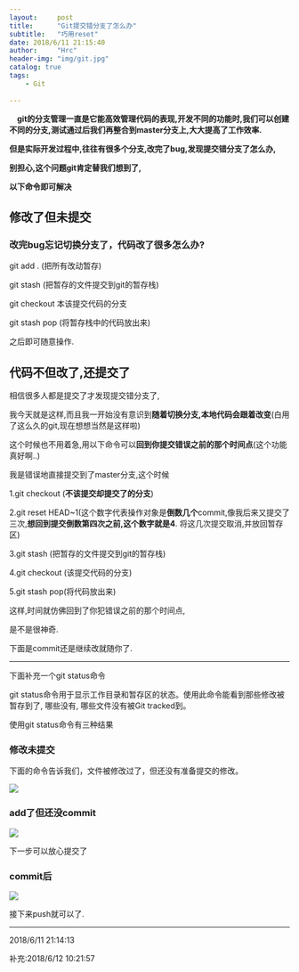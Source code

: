 ```yaml
---
layout:     post
title:      "Git提交错分支了怎么办"
subtitle:   "巧用reset"
date: 2018/6/11 21:15:40     
author:     "Hrc"
header-img: "img/git.jpg"
catalog: true
tags:
    - Git
   
---
```

&emsp;**git的分支管理一直是它能高效管理代码的表现,开发不同的功能时,我们可以创建不同的分支,测试通过后我们再整合到master分支上,大大提高了工作效率.**

**但是实际开发过程中,往往有很多个分支,改完了bug,发现提交错分支了怎么办,**

**别担心,这个问题git肯定替我们想到了,**

**以下命令即可解决**

## 修改了但未提交 ##


### 改完bug忘记切换分支了，代码改了很多怎么办? ###

git add .      (把所有改动暂存)

git stash     (把暂存的文件提交到git的暂存栈)

git checkout 本该提交代码的分支 

git stash pop (将暂存栈中的代码放出来)

之后即可随意操作.


## 代码不但改了,还提交了 ##

相信很多人都是提交了才发现提交错分支了,

我今天就是这样,而且我一开始没有意识到**随着切换分支,本地代码会跟着改变**(白用了这么久的git,现在想想当然是这样啦)

这个时候也不用着急,用以下命令可以**回到你提交错误之前的那个时间点**(这个功能真好啊..)

我是错误地直接提交到了master分支,这个时候

1.git checkout (**不该提交却提交了的分支**)

2.git reset HEAD~1(这个数字代表操作对象是**倒数几个**commit,像我后来又提交了三次,**想回到提交倒数第四次之前,这个数字就是4**.
将这几次提交取消,并放回暂存区)

3.git stash  (把暂存的文件提交到git的暂存栈)

4.git checkout (该提交代码的分支)

5.git stash pop(将代码放出来)

这样,时间就仿佛回到了你犯错误之前的那个时间点,

是不是很神奇.

下面是commit还是继续改就随你了.

----------
下面补充一个git status命令

git status命令用于显示工作目录和暂存区的状态。使用此命令能看到那些修改被暂存到了, 哪些没有, 哪些文件没有被Git tracked到。

使用git status命令有三种结果

### 修改未提交 ###

下面的命令告诉我们，文件被修改过了，但还没有准备提交的修改。

![](https://i.imgur.com/PWqR14U.png)


### add了但还没commit ###
![](https://i.imgur.com/wPqKxxL.png)

下一步可以放心提交了

### commit后 ###

![](https://i.imgur.com/S7mNafH.png)

接下来push就可以了.

----------
2018/6/11 21:14:13 

补充:2018/6/12 10:21:57 

